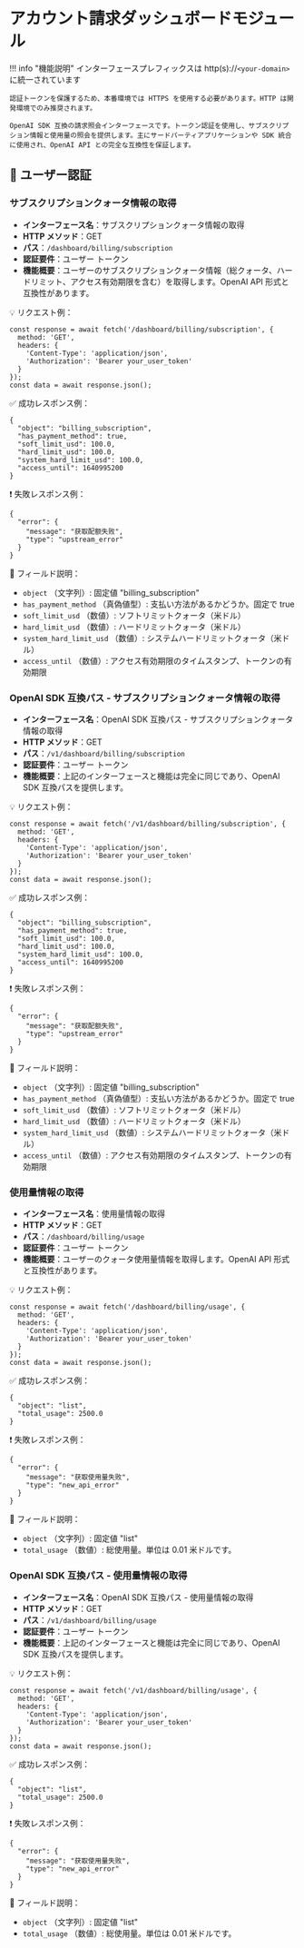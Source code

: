 # アカウント請求ダッシュボードモジュール

!!! info "機能説明"
    インターフェースプレフィックスは http(s)://`<your-domain>` に統一されています

    認証トークンを保護するため、本番環境では HTTPS を使用する必要があります。HTTP は開発環境でのみ推奨されます。

    OpenAI SDK 互換の請求照会インターフェースです。トークン認証を使用し、サブスクリプション情報と使用量の照会を提供します。主にサードパーティアプリケーションや SDK 統合に使用され、OpenAI API との完全な互換性を保証します。

## 🔐 ユーザー認証

### サブスクリプションクォータ情報の取得

- **インターフェース名**：サブスクリプションクォータ情報の取得
- **HTTP メソッド**：GET
- **パス**：`/dashboard/billing/subscription`
- **認証要件**：ユーザー トークン
- **機能概要**：ユーザーのサブスクリプションクォータ情報（総クォータ、ハードリミット、アクセス有効期限を含む）を取得します。OpenAI API 形式と互換性があります。

💡 リクエスト例：

```
const response = await fetch('/dashboard/billing/subscription', {  
  method: 'GET',  
  headers: {  
    'Content-Type': 'application/json',  
    'Authorization': 'Bearer your_user_token'  
  }  
});  
const data = await response.json();
```

✅ 成功レスポンス例：

```
{  
  "object": "billing_subscription",  
  "has_payment_method": true,  
  "soft_limit_usd": 100.0,  
  "hard_limit_usd": 100.0,  
  "system_hard_limit_usd": 100.0,  
  "access_until": 1640995200  
}
```

❗ 失敗レスポンス例：

```
{  
  "error": {  
    "message": "获取配额失败",  
    "type": "upstream_error"  
  }  
}
```

🧾 フィールド説明：

- `object` （文字列）: 固定値 "billing_subscription"
- `has_payment_method` （真偽値型）: 支払い方法があるかどうか。固定で true
- `soft_limit_usd` （数値）: ソフトリミットクォータ（米ドル）
- `hard_limit_usd` （数値）: ハードリミットクォータ（米ドル）
- `system_hard_limit_usd` （数値）: システムハードリミットクォータ（米ドル）
- `access_until` （数値）: アクセス有効期限のタイムスタンプ、トークンの有効期限

### OpenAI SDK 互換パス - サブスクリプションクォータ情報の取得

- **インターフェース名**：OpenAI SDK 互換パス - サブスクリプションクォータ情報の取得
- **HTTP メソッド**：GET
- **パス**：`/v1/dashboard/billing/subscription`
- **認証要件**：ユーザー トークン
- **機能概要**：上記のインターフェースと機能は完全に同じであり、OpenAI SDK 互換パスを提供します。

💡 リクエスト例：

```
const response = await fetch('/v1/dashboard/billing/subscription', {  
  method: 'GET',  
  headers: {  
    'Content-Type': 'application/json',  
    'Authorization': 'Bearer your_user_token'  
  }  
});  
const data = await response.json();
```

✅ 成功レスポンス例：

```
{  
  "object": "billing_subscription",  
  "has_payment_method": true,  
  "soft_limit_usd": 100.0,  
  "hard_limit_usd": 100.0,  
  "system_hard_limit_usd": 100.0,  
  "access_until": 1640995200  
}
```

❗ 失敗レスポンス例：

```
{  
  "error": {  
    "message": "获取配额失败",  
    "type": "upstream_error"  
  }  
}
```

🧾 フィールド説明：

- `object` （文字列）: 固定値 "billing_subscription"
- `has_payment_method` （真偽値型）: 支払い方法があるかどうか。固定で true
- `soft_limit_usd` （数値）: ソフトリミットクォータ（米ドル）
- `hard_limit_usd` （数値）: ハードリミットクォータ（米ドル）
- `system_hard_limit_usd` （数値）: システムハードリミットクォータ（米ドル）
- `access_until` （数値）: アクセス有効期限のタイムスタンプ、トークンの有効期限

### 使用量情報の取得

- **インターフェース名**：使用量情報の取得
- **HTTP メソッド**：GET
- **パス**：`/dashboard/billing/usage`
- **認証要件**：ユーザー トークン
- **機能概要**：ユーザーのクォータ使用量情報を取得します。OpenAI API 形式と互換性があります。

💡 リクエスト例：

```
const response = await fetch('/dashboard/billing/usage', {  
  method: 'GET',  
  headers: {  
    'Content-Type': 'application/json',  
    'Authorization': 'Bearer your_user_token'  
  }  
});  
const data = await response.json();
```

✅ 成功レスポンス例：

```
{  
  "object": "list",  
  "total_usage": 2500.0  
}
```

❗ 失敗レスポンス例：

```
{  
  "error": {  
    "message": "获取使用量失败",  
    "type": "new_api_error"  
  }  
}
```

🧾 フィールド説明：

- `object` （文字列）: 固定値 "list"
- `total_usage` （数値）: 総使用量。単位は 0.01 米ドルです。

### OpenAI SDK 互換パス - 使用量情報の取得

- **インターフェース名**：OpenAI SDK 互換パス - 使用量情報の取得
- **HTTP メソッド**：GET
- **パス**：`/v1/dashboard/billing/usage`
- **認証要件**：ユーザー トークン
- **機能概要**：上記のインターフェースと機能は完全に同じであり、OpenAI SDK 互換パスを提供します。

💡 リクエスト例：

```
const response = await fetch('/v1/dashboard/billing/usage', {  
  method: 'GET',  
  headers: {  
    'Content-Type': 'application/json',  
    'Authorization': 'Bearer your_user_token'  
  }  
});  
const data = await response.json();
```

✅ 成功レスポンス例：

```
{  
  "object": "list",  
  "total_usage": 2500.0  
}
```

❗ 失敗レスポンス例：

```
{  
  "error": {  
    "message": "获取使用量失败",  
    "type": "new_api_error"  
  }  
}
```

🧾 フィールド説明：

- `object` （文字列）: 固定値 "list"
- `total_usage` （数値）: 総使用量。単位は 0.01 米ドルです。